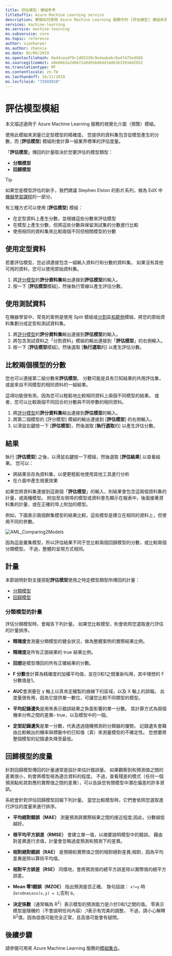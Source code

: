 ```yaml
---
title: 評估模型：模組參考
titleSuffix: Azure Machine Learning service
description: 瞭解如何使用 Azure Machine Learning 服務中的 [評估模型] 模組來測量定型模型的精確度。
services: machine-learning
ms.service: machine-learning
ms.subservice: core
ms.topic: reference
author: xiaoharper
ms.author: zhanxia
ms.date: 05/06/2019
ms.openlocfilehash: 0ad4ceedf9c1d65339c9e4aabebc0a47475ed568
ms.sourcegitcommit: e0e6663a2d6672a9d916d64d14d63633934d2952
ms.translationtype: MT
ms.contentlocale: zh-TW
ms.lasthandoff: 10/21/2019
ms.locfileid: "72693810"
---
```

# <a name="evaluate-model-module"></a>評估模型模組

本文描述適用于 Azure Machine Learning 服務的視覺化介面（預覽）模組。

使用此模組來測量已定型模型的精確度。 您提供的資料集包含從模型產生的分數，而 [**評估模型**] 模組則會計算一組業界標準的評估度量。
  
 「**評估模型**」傳回的計量取決於您要評估的模型類型：  
  
-   **分類模型**    
-   **回歸模型**    



> [!TIP]
> 如果您是模型評估的新手，我們建議 Stephen Elston 的影片系列，做為 EdX 中[機器學習課程](https://blogs.technet.microsoft.com/machinelearning/2015/09/08/new-edx-course-data-science-machine-learning-essentials/)的一部分。 


有三種方式可以使用 [**評估模型**] 模組：

+ 在定型資料上產生分數，並根據這些分數來評估模型
+ 在模型上產生分數，但將這些分數與保留測試集的分數進行比較
+ 使用相同的資料集來比較兩個不同但相關模型的分數

## <a name="use-the-training-data"></a>使用定型資料

若要評估模型，您必須連接包含一組輸入資料行和分數的資料集。  如果沒有其他可用的資料，您可以使用原始資料集。

1. 將[評分模型](./score-model.md)的**評分資料集**輸出連接到**評估模型**的輸入。 
2. 按一下 [**評估模型**模組]，然後執行管線以產生評估分數。

## <a name="use-testing-data"></a>使用測試資料

在機器學習中，常見的案例是使用 Split 模組或[分割](./split-data.md)區[和範例](./partition-and-sample.md)模組，將您的原始資料集劃分成定型和測試資料集。 

1. 將[評分模型](score-model.md)的**評分資料集**輸出連接到**評估模型**的輸入。 
2. 將包含測試資料之「分割資料」模組的輸出連接到「**評估模型**」的右側輸入。
2. 按一下 [**評估模型**模組]，然後選取 [**執行選取**的] 以產生評估分數。

## <a name="compare-scores-from-two-models"></a>比較兩個模型的分數

您也可以連接第二組分數來**評估模型**。  分數可能是具有已知結果的共用評估集，或是來自不同模型的相同資料的一組結果。

這項功能很有用，因為您可以輕鬆地比較相同資料上兩個不同模型的結果。 或者，您可以比較兩個不同回合的分數與不同參數的相同資料。

1. 將[評分模型](score-model.md)的**評分資料集**輸出連接到**評估模型**的輸入。 
2. 將第二個模型的 [評分模型] 模組的輸出連接到 [**評估模型**] 的右側輸入。
3. 以滑鼠右鍵按一下 [**評估模型**]，然後選取 [**執行選取**的] 以產生評估分數。

## <a name="results"></a>結果

執行 [**評估模型**] 之後，以滑鼠右鍵按一下模組，然後選取 [**評估結果**] 以查看結果。 您可以：

+ 將結果另存為資料集，以便更輕鬆地使用其他工具進行分析
+ 在介面中產生視覺效果

如果您將資料集連接到這兩個「**評估模型**」的輸入，則結果會包含這兩個資料集的計量，或兩種模型。
附加至左側埠的模型或資料會先顯示在報表中，後面接著資料集的計量，或在正確的埠上附加的模型。  

例如，下圖表示兩個群集模型的結果比較，這些模型是建立在相同的資料上，但使用不同的參數。  

![AML&#95;Comparing2Models](media/module/aml-comparing2models.png "AML_Comparing2Models")  

因為這是叢集模型，所以評估結果不同于您比較兩個回歸模型的分數，或比較兩個分類模型。 不過，整體的呈現方式相同。 

## <a name="metrics"></a>計量

本節說明針對支援搭配**評估模型**使用之特定模型類型所傳回的計量：

+ [分類模型](#bkmk_classification)
+ [回歸模型](#bkmk_regression)

###  <a name="bkmk_classification"></a>分類模型的計量

評估分類模型時，會報告下列計量。 如果您比較模型，則會依照您選取進行評估的計量排序。  
  
-   **精確度**會測量分類模型的健全狀況，做為整體案例的實際結果比例。  
  
-   **精確度**是所有正面結果的 true 結果比例。  
  
-   **回想**是模型傳回的所有正確結果的分數。  
  
-   **F 分數**會計算為精確度的加權平均值，並在0和1之間重新叫用，其中理想的 F 分數值是1。  
  
-   **AUC**會測量在 y 軸上以真肯定繪製的曲線下的區域，以及 X 軸上的誤報。 此度量很有用，因為它提供單一數位，可讓您比較不同類型的模型。  
  
- **平均記錄遺失**是用來表示錯誤結果之負面影響的單一分數。 其計算方式為兩個機率分佈之間的差異– true，以及模型中的一個。  
  
- **定型記錄遺失**是單一分數，代表透過隨機預測的分類器的優勢。 記錄遺失會藉由比較輸出的機率與標籤中的已知值（真）來測量模型的不確定性。 您想要將整個模型的記錄遺失降至最低。

##  <a name="bkmk_regression"></a>回歸模型的度量
 
針對回歸模型傳回的計量通常是設計來估計錯誤量。  如果觀察到和預測值之間的差異很小，則會將模型視為適合資料的程度。 不過，查看殘差的模式（任何一個預測點和其對應的實際值之間的差異），可以告訴您有關模型中潛在偏差的許多資訊。  
  
 系統會針對評估回歸模型回報下列計量。 當您比較模型時，它們會依照您選取進行評估的度量來進行排序。  
  
- **平均絕對錯誤（MAE）** 測量預測與實際結果之間的接近程度;因此，分數越低越好。  
  
- **根平均平方誤差（RMSE）** 會建立單一值，以摘要說明模型中的錯誤。 藉由對差異進行求值，計量會忽略過度預測和預測下的差異。  
  
- **相對絕對錯誤（RAE）** 是預期和實際值之間的相對絕對差異;相對，因為平均差異是除以算術平均值。  
  
- **相對平方誤差（RSE）** 同樣地，會將預測值的總平方誤差除以實際值的總平方誤差。  
  
- **Mean 零1錯誤（MZOE）** 指出預測是否正確。  換句話說： `x!=y` 時 `ZeroOneLoss(x,y) = 1`;否則 `0`。
  
- **決定係數**（通常稱為 R<sup>2</sup>）表示模型的預測能力是介於0和1之間的值。 零表示模型是隨機的（不會說明任何內容）;1表示有完美的調整。 不過，請小心解釋 R<sup>2</sup>值，因為低值可能完全正常，且高值可能會有疑問。
  

## <a name="next-steps"></a>後續步驟

請參閱可用來 Azure Machine Learning 服務的[模組集合](module-reference.md)。 